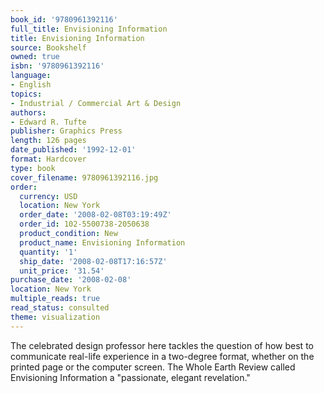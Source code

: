 ```yaml
---
book_id: '9780961392116'
full_title: Envisioning Information
title: Envisioning Information
source: Bookshelf
owned: true
isbn: '9780961392116'
language:
- English
topics:
- Industrial / Commercial Art & Design
authors:
- Edward R. Tufte
publisher: Graphics Press
length: 126 pages
date_published: '1992-12-01'
format: Hardcover
type: book
cover_filename: 9780961392116.jpg
order:
  currency: USD
  location: New York
  order_date: '2008-02-08T03:19:49Z'
  order_id: 102-5500738-2050638
  product_condition: New
  product_name: Envisioning Information
  quantity: '1'
  ship_date: '2008-02-08T17:16:57Z'
  unit_price: '31.54'
purchase_date: '2008-02-08'
location: New York
multiple_reads: true
read_status: consulted
theme: visualization
---
```

The celebrated design professor here tackles the question of how best to communicate real-life experience in a two-degree format, whether on the printed page or the computer screen. The Whole Earth Review called Envisioning Information a "passionate, elegant revelation."
